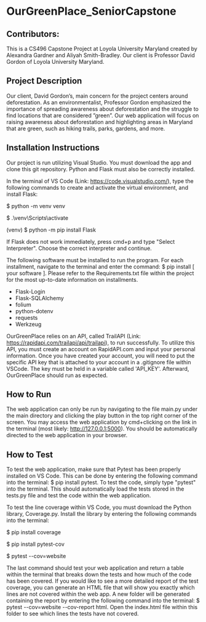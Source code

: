 # OurGreenPlace_SeniorCapstone

## Contributors: 
This is a CS496 Capstone Project at Loyola University Maryland created by Alexandra Gardner and Aliyah Smith-Bradley. Our client is Professor David Gordon of Loyola University Maryland.

## Project Description
Our client, David Gordon’s, main concern for the project centers around deforestation. As an environmentalist, Professor Gordon emphasized the importance of spreading awareness about deforestation and
the struggle to find locations that are considered ”green”. Our web application will focus on raising
awareness about deforestation and highlighting areas in Maryland that are green, such as hiking trails,
parks, gardens, and more.

## Installation Instructions
Our project is run utilizing Visual Studio. You must download the app and clone this git repository. Python and Flask must also be correctly installed.   

In the terminal of VS Code (Link: https://code.visualstudio.com/), type the following commands to create and activate the virtual environment, and install Flask: 

  $ python -m venv venv

  $ .\venv\Scripts\activate

  (venv) $ python -m pip install Flask 

If Flask does not work immediately, press cmd+p and type "Select Interpreter". Choose the correct interpreter and continue.   

The following software must be installed to run the program. For each installment, navigate to the terminal and enter the command: $ pip install [ your software ]. Please refer to the Requirements.txt file within the project for the most up-to-date information on installments. 

- Flask-Login
- Flask-SQLAlchemy
- folium
- python-dotenv
- requests
- Werkzeug

OurGreenPlace relies on an API, called TrailAPI (Link: https://rapidapi.com/trailapi/api/trailapi), to run successfully. To utilize this API, you must create an account on RapidAPI.com and input your personal information. Once you have created your account, you will need to put the specific API key that is attached to your account in a .gitignore file within VSCode. The key must be held in a variable called 'API_KEY'. Afterward, OurGreenPlace should run as expected.   

## How to Run
The web application can only be run by navigating to the file main.py under the main directory and clicking the play button in the top right corner of the screen. You may access the web application by cmd+clicking on the link in the terminal (most likely: http://127.0.0.1:5000). You should be automatically directed to the web application in your browser.    

## How to Test
To test the web application, make sure that Pytest has been properly installed on VS Code. This can be done by entering the following command into the terminal: $ pip install pytest. To test the code, simply type "pytest" into the terminal. This should automatically load the tests stored in the tests.py file and test the code within the web application. 

To test the line coverage within VS Code, you must download the Python library, Coverage.py. Install the library by entering the following commands into the terminal: 

  $ pip install coverage
  
  $ pip install pytest-cov
  
  $ pytest --cov=website 

The last command should test your web application and return a table within the terminal that breaks down the tests and how much of the code has been covered. If you would like to see a more detailed report of the test coverage, you can generate an HTML file that will show you exactly which lines are not covered within the web app. A new folder will be generated containing the report by entering the following command into the terminal: $ pytest --cov=website --cov-report html. Open the index.html file within this folder to see which lines the tests have not covered. 
